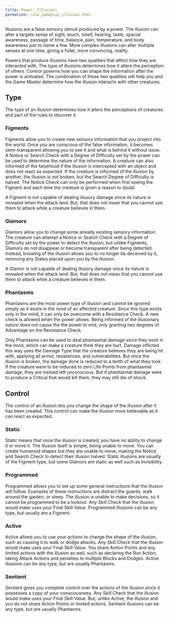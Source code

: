 ```yaml
---
title: Power: Illusions
permalink: rule_gameplay_illusion.html
---
```


Illusions are a false sensory stimuli produced by a power. The illusion can alter a targets sense of sight, touch, smell, hearing, taste, spacial awareness, passage of time, balance, pain, temperature, and body awareness just to name a few. More complex illusions can alter multiple senses at one time, giving a fuller, more convincing, reality.

Powers that produce illusions have two qualities that affect how they are interacted with. The type of illusions determines how it alters the perception of others. Control governs how you can shape the information after the power is activated. The combination of these two qualities will help you and the Game Master determine how the illusion interacts with other creatures.

## Type
The type of an illusion determines how it alters the perceptions of creatures and part of the rules to discover it.

### Figments
Figments allow you to create new sensory information that you project into the world. Once you are conscious of the false information, it becomes semi-transparent allowing you to see it and what is behind it without issue. A Notice or Search Check with a Degree of Difficulty set by the power can be used to determine the nature of the information. A creature can also informed of the falsehood if the illusion is intercepted with an object and does not react as expected. If the creature is informed of the illusion by another, the illusion is not broken, but the Search Degree of Difficulty is halved. The Notice Check can only be performed when first seeing the Figment and each time the creature is given a reason to doubt.

A Figment is not capable of dealing illusory damage since its nature is revealed when the attack land. But, that does not mean that you cannot use them to attack while a creature believes in them.

### Glamors
Glamors allow you to change some already existing sensory information. The creature can attempt a Notice or Search Check with a Degree of Difficulty set by the power to detect the illusion, but unlike Figments, Glamors do not disappear or become transparent after being detected. Instead, knowing of the illusion allows you to no longer be deceived by it, removing any States placed upon you by the illusion.

A Glamor is not capable of dealing illusory damage since its nature is revealed when the attack land. But, that does not mean that you cannot use them to attack while a creature believes in them.

### Phantasms
Phantasms are the most power type of illusion and cannot be ignored simply as it exists in the mind of an affected creature. Since this type exists only in the mind, it can only be overcome with a Resistance Check. A new check is allowed when the power allows. Being informed of the illusionary nature does not cause the the power to end, only granting two degrees of Advantage on the Resistance Check.

Only Phantasms can be used to deal phantasmal damage since they exist in the mind, which can make a creature think they are hurt. Damage inflicted this way uses the Damage Type that the creature believes they are being hit with, applying all armor, resistances, and vulnerabilities. But once the illusion is broken, the damage done is reduced to a tenth of what they took. If the creature were to be reduced to zero Life Points from phantasmal damage, they are instead left unconscious. But if phantasmal damage were to produce a Critical that would kill them, they may still die of shock.

## Control
The control of an illusion lets you change the shape of the illusion after it has been created. This control can make the illusion more believable as it can react as expected.

### Static
Static means that once the illusion is created, you have no ability to change it or move it. The illusion itself is simple, being unable to move. You can create humanoid shapes but they are unable to move, making the Notice and Search Check to detect their illusion halved. Static illusions are usually of the Figment type, but some Glamors are static as well such as Invisibility.

### Programmed
Programmed allows you to set up some general instructions that the illusion will follow. Examples of these instructions are distract the guards, walk around the garden, or sleep. The illusion is unable to make decisions, so it cannot be programmed to be a lookout. Any Skill Check that the illusion would make uses your Final Skill Value. Programmed illusions can be any type, but usually are a Figment.

### Active
Active allows you to use your actions to change the shape of the illusion, such as causing it to walk or dodge attacks. Any Skill Check that the illusion would make uses your Final Skill Value. You share Action Points and any limited actions with the illusion as well, such as declaring the Run Action, taking Attack Actions and penalties to multiple Blocks and Dodges. Active illusions can be any type, but are usually Phantasms.

### Sentient
Sentient gives you complete control over the actions of the illusion since it possesses a copy of your consciousness. Any Skill Check that the illusion would make uses your Final Skill Value. But, unlike Active, the illusion and you do not share Action Points or limited actions. Sentient illusions can be any type, but are usually Phantasms.